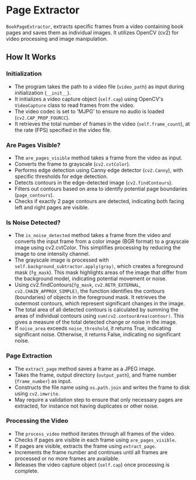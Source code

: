 # Page Extractor

`BookPageExtractor`, extracts specific frames from a video containing book pages and saves them as individual images. It utilizes OpenCV (cv2) for video processing and image manipulation.

## How It Works

### Initialization

- The program takes the path to a video file (`video_path`) as input during initialization (`__init__`).
- It initializes a video capture object (`self.cap`) using OpenCV's `VideoCapture` class to read frames from the video.
- The video codec is set to 'MJPG' to ensure no audio is loaded (`cv2.CAP_PROP_FOURCC`).
- It retrieves the total number of frames in the video (`self.frame_count`), at the rate (FPS) specified in the video file.

### Are Pages Visible?

- The `are_pages_visible` method takes a frame from the video as input.
- Converts the frame to grayscale (`cv2.cvtColor`).
- Performs edge detection using Canny edge detector (`cv2.Canny`), with specific thresholds for edge detection.
- Detects contours in the edge-detected image (`cv2.findContours`).
- Filters out contours based on area to identify potential page boundaries (`page_contours`).
- Checks if exactly 2 page contours are detected, indicating both facing left and right pages are visible.

### Is Noise Detected?

- The `is_noise_detected` method takes a frame from the video and converts the input frame from a color image (BGR format) to a grayscale image using cv2.cvtColor. This simplifies processing by reducing the image to one intensity channel.
- The grayscale image is processed with `self.background_subtractor.apply(gray)`, which creates a foreground mask (`fg_mask`). This mask highlights areas of the image that differ from the background model, indicating potential movement or noise.
- Using cv2.findContours(`fg_mask`, `cv2.RETR_EXTERNAL`, `cv2.CHAIN_APPROX_SIMPLE)`, the function identifies the contours (boundaries) of objects in the foreground mask. It retrieves the outermost contours, which represent significant changes in the image.
- The total area of all detected contours is calculated by summing the areas of individual contours using `sum(cv2.contourArea(contour)`. This gives a measure of the total detected change or noise in the image.
- If `noise_area` exceeds `noise_threshold`, it returns True, indicating significant noise. Otherwise, it returns False, indicating no significant noise.

### Page Extraction

- The `extract_page` method saves a frame as a JPEG image.
- Takes the frame, output directory (`output_path`), and frame number (`frame_number`) as input.
- Constructs the file name using `os.path.join` and writes the frame to disk using `cv2.imwrite`.
- May require a validation step to ensure that only necessary pages are extracted, for instance not having duplicates or other noise.

### Processing the Video

- The `process_video` method iterates through all frames of the video.
- Checks if pages are visible in each frame using `are_pages_visible`.
- If pages are visible, extracts the frame using `extract_page`.
- Increments the frame number and continues until all frames are processed or no more frames are available.
- Releases the video capture object (`self.cap`) once processing is complete.

